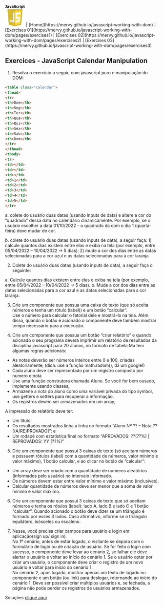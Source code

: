 <img src="../javascript-logo.png" alt="JS logo" style="height:70px;"/> 
| [Home](https://mervy.github.io/javascript-working-with-dom) 
| [Exercises 01](https://mervy.github.io/javascript-working-with-dom/pages/exercises1) 
| [Exercises 02](https://mervy.github.io/javascript-working-with-dom/pages/exercises2) 
| [Exercises 03](https://mervy.github.io/javascript-working-with-dom/pages/exercises3) 

## Exercices - JavaScript Calendar Manipulation

1. Resolva o exercicio a seguir, com javascript puro e manipulação do DOM:

```html 
<table class="calendar">  
<thead>  
<tr>  
<th>Dom</th>  
<th>Seg</th>  
<th>Ter</th>  
<th>Qua</th>  
<th>Qui</th>  
<th>Sex</th>  
<th>Sab</th>  
<th>Dom</th>  
</tr>  
</thead>  
<tbody>  
<tr>  
<td></td>  
<td></td>  
<td></td>  
<td>1</td>  
<td>2</td>  
<td>3</td>  
<td>4</td>  
<td>5</td>  
</tr>  
```

a. colete do usuário duas datas (usando inputs de data) e altere a cor do “quadrado” dessa data no calendário dinamicamente. Por exemplo, se o usuário escolher a data 01/10/2022 – o quadrado da com o dia 1 (quarta-feira) deve mudar de cor.  
  
b. colete do usuário duas datas (usando inputs de data), a seguir faça: 1) calcule quantos dias existem entre elas e exiba na tela (por exemplo, entre 05/04/2022 – 10/04/2022 → 5 dias); 2) mude a cor dos dias entre as datas selecionadas para a cor azul e as datas selecionadas para a cor laranja.



2. Colete do usuário duas datas (usando inputs de data), a seguir faça o seguinte:

a.  Calcule quantos dias existem entre elas e exiba na tela (por exemplo, entre 05/04/2022 – 10/04/2022 → 5 dias).
b.  Mude a cor dos dias entre as datas selecionadas para a cor azul e as datas selecionadas para a cor laranja.


3. Crie um componente que possua uma caixa de texto (que só aceita números e tenha um rótulo (label)) e um botão “calcular”.  
Use o número para calcular o fatorial dele e mostrá-lo na tela. Além disso, quando o botão é acionado o componente deve também mostrar tempo necessário para a execução.



4. Crie um componente que possua um botão “criar relatório” e quando acionado o seu programa deverá imprimir um relatório de resultados da disciplina javascript para 20 alunos, no formato de tabela.Ma tem algumas regras adicionais:  
  
- As notas deverão ser números inteiros entre 0 e 100, criadas aleatoriamente; (dica: use a função math.radom(), dá um google!)  
- Cada aluno deve ser representado por um registro composto por numero e nota  
- Use uma função construtora chamada Aluno. Se você for bem ousado, implemente usando classes;  
- Armazene a nota do aluno como uma variável privada do tipo symbol, use getters e setters para recuperar a informação.  
- Os registros devem ser armazenados em um array;  

A impressão do relatório deve ter:  

- Um título;  
- Os resultados mostrados linha a linha no formato “Aluno Nº ?? – Nota ?? \[(A/RE)PROVADO\]”; e  
- Um rodapé com estatística final no formato “APROVADOS: ??(??%) | REPROVADOS: YY (??%)”



5. Crie um componente que possui 3 caixas de texto (só aceitam números e possuem rótulos (label) com a quantidade de números, valor mínimo e valor máximo), 1 botão calcular, e ao clicar no botão de “calcular”:  
- Um array deve ser criado com a quantidade de números aleatórios (informados pelo usuário) no intervalo informado.  
- Os números devem estar entre valor mínimo e valor máximo (inclusives).  
- Calcular quantidade de números deve ser menor que a soma de valor mínimo e valor máximo.



6. Crie um componente que possui 3 caixas de texto que só aceitam números e tenha os rótulos (label): lado A, lado B e lado C e 1 botão “calcular”. Quando acionado o botão deve dizer se um triângulo é formado por esses 3 lados. Caso afirmativo, informe se o triângulo equilátero, isósceles ou escaleno.


7. Nesse, você precisa criar campos para usuário e login em aplicação(sign up/ sign in).  
No 1º cenário, antes de estar logado, o visitante se depara com o formulário de login ou de criação de usuário. Se for feito o login com sucesso, o componente deve levar ao cenário 2, se falhar ele deve alertar o usuário e voltar ao início do cenário 1. Se o usuário optar por criar um usuário, o componente deve criar o registro de um novo usuário e voltar para início do cenário 1.  
No cenário 2, após logado, mostrar apenas um texto de logado no componente e um botão (ou link) para deslogar, retornando ao início do cenário 1. Deve ser possível criar múltiplos usuários e, se fechada, a página não pode perder os registros de usuários armazenados.

Soluções [clique aqui](https://mervy.github.io/javascript-working-with-dom/pages/solutions3) 